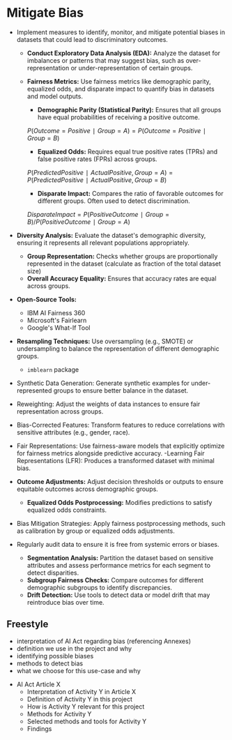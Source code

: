# Mitigate Bias

- Implement measures to identify, monitor, and mitigate potential biases in datasets that could lead to discriminatory outcomes.
  - **Conduct Exploratory Data Analysis (EDA):** Analyze the dataset for imbalances or patterns that may suggest bias, such as over-representation or under-representation of certain groups.
  - **Fairness Metrics:** Use fairness metrics like demographic parity, equalized odds, and disparate impact to quantify bias in datasets and model outputs.
    - **Demographic Parity (Statistical Parity):**
      Ensures that all groups have equal probabilities of receiving a positive outcome.

    $P(Outcome=Positive∣Group=A)=P(Outcome=Positive∣Group=B)$
    - **Equalized Odds:**
      Requires equal true positive rates (TPRs) and false positive rates (FPRs) across groups.

    $P(Predicted Positive∣Actual Positive,Group=A)=P(Predicted Positive∣Actual Positive,Group=B)$
    - **Disparate Impact:**
      Compares the ratio of favorable outcomes for different groups. Often used to detect discrimination.

    $Disparate Impact=P(Positive Outcome∣Group=B) / P(Positive Outcome∣Group=A)$


- **Diversity Analysis:** Evaluate the dataset's demographic diversity, ensuring it represents all relevant populations appropriately.
  - **Group Representation:**
    Checks whether groups are proportionally represented in the dataset (calculate as fraction of the total dataset size)
  - **Overall Accuracy Equality:**
    Ensures that accuracy rates are equal across groups.


- **Open-Source Tools:**
  - IBM AI Fairness 360
  - Microsoft's Fairlearn
  - Google's What-If Tool

- **Resampling Techniques:** Use oversampling (e.g., SMOTE) or undersampling to balance the representation of different demographic groups.
  - `imblearn` package

- Synthetic Data Generation: Generate synthetic examples for under-represented groups to ensure better balance in the dataset.

- Reweighting: Adjust the weights of data instances to ensure fair representation across groups.

- Bias-Corrected Features: Transform features to reduce correlations with sensitive attributes (e.g., gender, race).

- Fair Representations: Use fairness-aware models that explicitly optimize for fairness metrics alongside predictive accuracy.
  -Learning Fair Representations (LFR): Produces a transformed dataset with minimal bias.


- **Outcome Adjustments:** Adjust decision thresholds or outputs to ensure equitable outcomes across demographic groups.
  - **Equalized Odds Postprocessing:** Modifies predictions to satisfy equalized odds constraints.


- Bias Mitigation Strategies: Apply fairness postprocessing methods, such as calibration by group or equalized odds adjustments.

- Regularly audit data to ensure it is free from systemic errors or biases.
  - **Segmentation Analysis:** Partition the dataset based on sensitive attributes and assess performance metrics for each segment to detect disparities.
  - **Subgroup Fairness Checks:** Compare outcomes for different demographic subgroups to identify discrepancies.
  - **Drift Detection:** Use tools to detect data or model drift that may reintroduce bias over time.

## Freestyle

- interpretation of AI Act regarding bias (referencing Annexes)
- definition we use in the project and why
- identifying possible biases 
- methods to detect bias
- what we choose for this use-case and why


* AI Act Article X
  * Interpretation of Activity Y in Article X
  * Definition of Activity Y in this project
  * How is Activity Y relevant for this project
  * Methods for Activity Y
  * Selected methods and tools for Activity Y
  * Findings